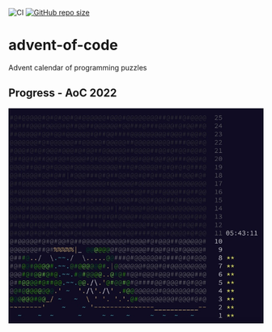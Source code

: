 ![CI](https://github.com/TheNewThinkTank/advent-of-code/actions/workflows/wf.yml/badge.svg)
[![GitHub repo size](https://img.shields.io/github/repo-size/TheNewThinkTank/advent-of-code?style=flat&logo=github&logoColor=whitesmoke&label=Repo%20Size)](https://github.com/TheNewThinkTank/advent-of-code/archive/refs/heads/main.zip)
# advent-of-code

Advent calendar of programming puzzles

## Progress - AoC 2022

![advent_of_code_status_2022](2022/advent_of_code_status_2022.jpg)
